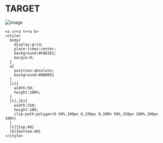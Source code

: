 # TARGET

![image](https://github.com/user-attachments/assets/4039ffe7-9127-4858-b076-9296d2b0d277)

```
<a c><a t><a b>
<style>
  body{
    display:grid;
    place-items:center;
    background:#FAD3E5;
    margin:0;
  }
  a{
    position:absolute;
    background:#8B0051
  }
  [c]{
    width:50;
    height:100%;
  }
  [t],[b]{
    width:250;
    height:100;
    clip-path:polygon(0 50%,100px 0,150px 0,100% 50%,150px 100%,100px 100%)
  }
  [t]{top:40}
  [b]{bottom:40}
</style>
```
